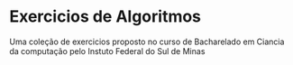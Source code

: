 # Exercicios de Algoritmos
 Uma coleção de exercicios proposto no curso de Bacharelado em Ciancia da computação pelo Instuto Federal do Sul de Minas 

